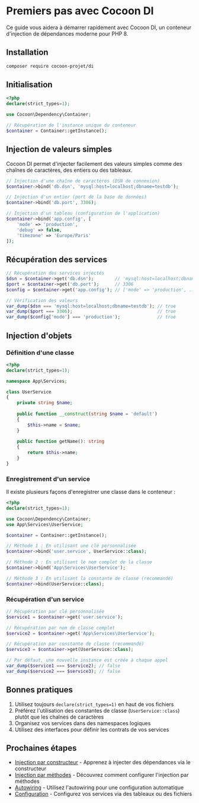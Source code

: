 # Premiers pas avec Cocoon DI

Ce guide vous aidera à démarrer rapidement avec Cocoon DI, un conteneur d'injection de dépendances moderne pour PHP 8.

## Installation

```bash
composer require cocoon-projet/di
```

## Initialisation

```php
<?php
declare(strict_types=1);

use Cocoon\Dependency\Container;

// Récupération de l'instance unique du conteneur
$container = Container::getInstance();
```

## Injection de valeurs simples

Cocoon DI permet d'injecter facilement des valeurs simples comme des chaînes de caractères, des entiers ou des tableaux.

```php
// Injection d'une chaîne de caractères (DSN de connexion)
$container->bind('db.dsn', 'mysql:host=localhost;dbname=testdb');

// Injection d'un entier (port de la base de données)
$container->bind('db.port', 3306);

// Injection d'un tableau (configuration de l'application)
$container->bind('app.config', [
    'mode' => 'production',
    'debug' => false,
    'timezone' => 'Europe/Paris'
]);
```

## Récupération des services

```php
// Récupération des services injectés
$dsn = $container->get('db.dsn');        // 'mysql:host=localhost;dbname=testdb'
$port = $container->get('db.port');      // 3306
$config = $container->get('app.config'); // ['mode' => 'production', ...]

// Vérification des valeurs
var_dump($dsn === 'mysql:host=localhost;dbname=testdb'); // true
var_dump($port === 3306);                                // true
var_dump($config['mode'] === 'production');              // true
```

## Injection d'objets

### Définition d'une classe

```php
<?php
declare(strict_types=1);

namespace App\Services;

class UserService
{
    private string $name;
    
    public function __construct(string $name = 'default')
    {
        $this->name = $name;
    }
    
    public function getName(): string
    {
        return $this->name;
    }
}
```

### Enregistrement d'un service

Il existe plusieurs façons d'enregistrer une classe dans le conteneur :

```php
<?php
declare(strict_types=1);

use Cocoon\Dependency\Container;
use App\Services\UserService;

$container = Container::getInstance();

// Méthode 1 : En utilisant une clé personnalisée
$container->bind('user.service', UserService::class);

// Méthode 2 : En utilisant le nom complet de la classe
$container->bind('App\Services\UserService');

// Méthode 3 : En utilisant la constante de classe (recommandé)
$container->bind(UserService::class);
```

### Récupération d'un service

```php
// Récupération par clé personnalisée
$service1 = $container->get('user.service');

// Récupération par nom de classe complet
$service2 = $container->get('App\Services\UserService');

// Récupération par constante de classe (recommandé)
$service3 = $container->get(UserService::class);

// Par défaut, une nouvelle instance est créée à chaque appel
var_dump($service1 === $service2); // false
var_dump($service2 === $service3); // false
```

## Bonnes pratiques

1. Utilisez toujours `declare(strict_types=1)` en haut de vos fichiers
2. Préférez l'utilisation des constantes de classe (`UserService::class`) plutôt que les chaînes de caractères
3. Organisez vos services dans des namespaces logiques
4. Utilisez des interfaces pour définir les contrats de vos services

## Prochaines étapes

- [Injection par constructeur](constructor_injection.md) - Apprenez à injecter des dépendances via le constructeur
- [Injection par méthodes](methodes_injection.md) - Découvrez comment configurer l'injection par méthodes
- [Autowiring](autowiring.md) - Utilisez l'autowiring pour une configuration automatique
- [Configuration](array_ou_fichier_de_configuration.md) - Configurez vos services via des tableaux ou des fichiers